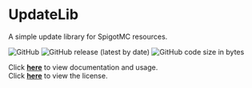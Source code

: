 # UpdateLib
A simple update library for SpigotMC resources.

![GitHub](https://img.shields.io/github/license/HyperaOfficial/UpdateLib?color=2155cc&style=for-the-badge)
![GitHub release (latest by date)](https://img.shields.io/github/v/release/HyperaOfficial/UpdateLib?color=%232155cc&label=Version&style=for-the-badge)
![GitHub code size in bytes](https://img.shields.io/github/languages/code-size/HyperaOfficial/UpdateLib?color=%232155cc&style=for-the-badge)

Click **[here](https://docs.hypera.dev/docs/updatelib)** to view documentation and usage.<br>
Click **[here](https://github.com/HyperaOfficial/UpdateLib/blob/main/LICENSE)** to view the license.